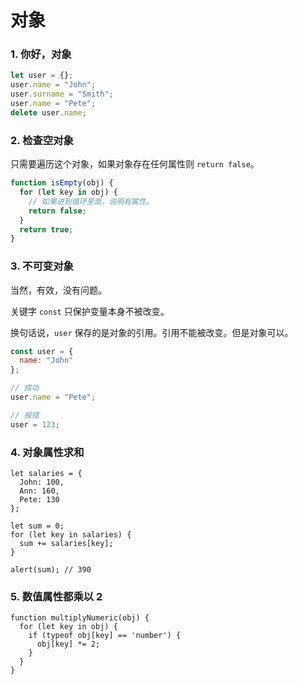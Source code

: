 # 对象

### 1. 你好，对象

```js
let user = {};
user.name = "John";
user.surname = "Smith";
user.name = "Pete";
delete user.name;
```


### 2. 检查空对象

只需要遍历这个对象，如果对象存在任何属性则 `return false`。

```js
function isEmpty(obj) {
  for (let key in obj) {
    // 如果进到循环里面，说明有属性。
    return false;
  }
  return true;
}
```


### 3. 不可变对象

当然，有效，没有问题。

关键字 `const` 只保护变量本身不被改变。

换句话说，`user` 保存的是对象的引用。引用不能被改变。但是对象可以。

```js
const user = {
  name: "John"
};

// 成功
user.name = "Pete";

// 报错
user = 123;
```


### 4. 对象属性求和

```
let salaries = {
  John: 100,
  Ann: 160,
  Pete: 130
};

let sum = 0;
for (let key in salaries) {
  sum += salaries[key];
}

alert(sum); // 390
```


### 5. 数值属性都乘以 2

```
function multiplyNumeric(obj) {
  for (let key in obj) {
    if (typeof obj[key] == 'number') {
      obj[key] *= 2;
    }
  }
}
```

